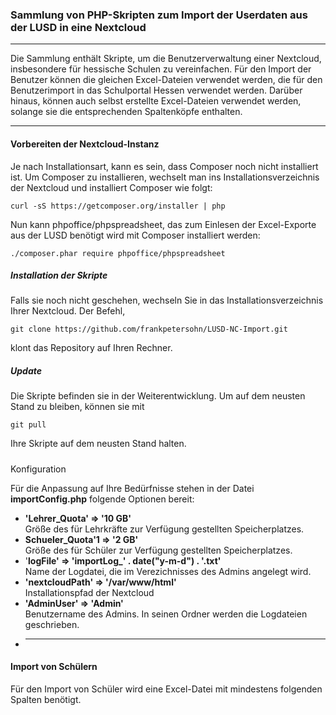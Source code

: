 ### Sammlung von PHP-Skripten zum Import der Userdaten aus der LUSD in eine Nextcloud

---

Die Sammlung enthält Skripte, um die Benutzerverwaltung einer Nextcloud, insbesondere für hessische Schulen zu vereinfachen. Für den Import der Benutzer können die gleichen Excel-Dateien verwendet werden, die für den Benutzerimport in das Schulportal Hessen verwendet werden. Darüber hinaus, können auch selbst erstellte Excel-Dateien verwendet werden, solange sie die entsprechenden Spaltenköpfe enthalten.

---

#### Vorbereiten der Nextcloud-Instanz

Je nach Installationsart, kann es sein, dass Composer noch nicht installiert ist. Um Composer zu installieren, wechselt man ins Installationsverzeichnis der Nextcloud und installiert Composer wie folgt:

```
curl -sS https://getcomposer.org/installer | php
```

Nun kann phpoffice/phpspreadsheet, das zum Einlesen der Excel-Exporte aus der LUSD benötigt wird mit Composer installiert werden:

```
./composer.phar require phpoffice/phpspreadsheet
```

##### Installation der Skripte

Falls sie noch nicht geschehen, wechseln Sie in das Installationsverzeichnis Ihrer Nextcloud. Der Befehl,

```
git clone https://github.com/frankpetersohn/LUSD-NC-Import.git
```

klont das Repository auf Ihren Rechner.

##### Update

Die Skripte befinden sie in der Weiterentwicklung. Um auf dem neusten Stand zu bleiben, können sie mit

```
git pull
```

Ihre Skripte auf dem neusten Stand halten.

#####

Konfiguration

Für die Anpassung auf Ihre Bedürfnisse stehen in der Datei **importConfig.php** folgende Optionen bereit:

- **'Lehrer_Quota' => '10 GB'**  
  Größe des für Lehrkräfte zur Verfügung gestellten Speicherplatzes.
- **Schueler_Quota'1 => '2 GB'**  
  Größe des für Schüler zur Verfügung gestellten Speicherplatzes.
- '**logFile' => 'importLog\_' . date("y-m-d") . '.txt'**  
  Name der Logdatei, die im Verezichnisses des Admins angelegt wird.
- **'nextcloudPath' => '/var/www/html'**  
  Installationspfad der Nextcloud
- **'AdminUser' => 'Admin'**  
  Benutzername des Admins. In seinen Ordner werden die Logdateien geschrieben.
- ***

#### Import von Schülern

Für den Import von Schüler wird eine Excel-Datei mit mindestens folgenden Spalten benötigt.
